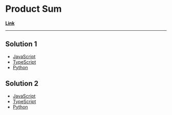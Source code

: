 # Product Sum

[**Link**]()

---

## Solution 1

- [JavaScript](./solution_1/product-sum.js)
- [TypeScript](./solution_1/product-sum.ts)
- [Python](./solution_1/product-sum.py)

## Solution 2

- [JavaScript]()
- [TypeScript]()
- [Python]()
